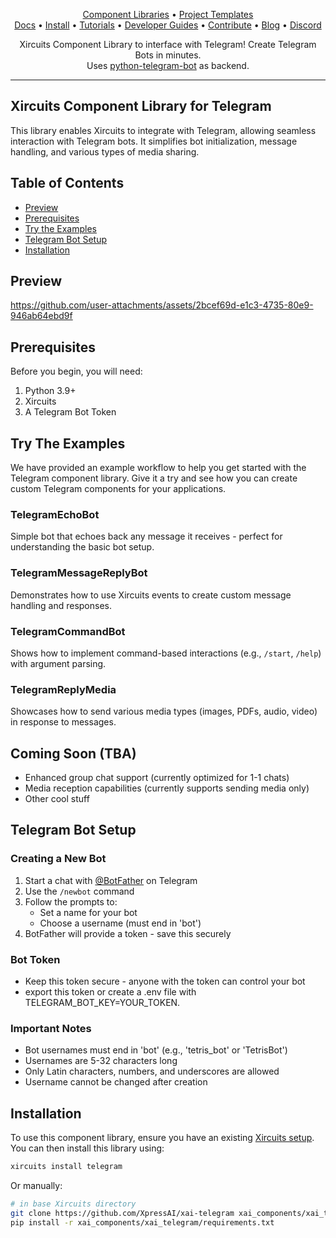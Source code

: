 <p align="center">
  <a href="https://github.com/XpressAI/xircuits/tree/master/xai_components#xircuits-component-library-list">Component Libraries</a> •
  <a href="https://github.com/XpressAI/xircuits/tree/master/project-templates#xircuits-project-templates-list">Project Templates</a>
  <br>
  <a href="https://xircuits.io/">Docs</a> •
  <a href="https://xircuits.io/docs/Installation">Install</a> •
  <a href="https://xircuits.io/docs/category/tutorials">Tutorials</a> •
  <a href="https://xircuits.io/docs/category/developer-guide">Developer Guides</a> •
  <a href="https://github.com/XpressAI/xircuits/blob/master/CONTRIBUTING.md">Contribute</a> •
  <a href="https://www.xpress.ai/blog/">Blog</a> •
  <a href="https://discord.com/invite/vgEg2ZtxCw">Discord</a>
</p>

<p align="center">Xircuits Component Library to interface with Telegram! Create Telegram Bots in minutes.</br>Uses <a href="https://github.com/python-telegram-bot/python-telegram-bot">python-telegram-bot</a> as backend.</p>

---
## Xircuits Component Library for Telegram

This library enables Xircuits to integrate with Telegram, allowing seamless interaction with Telegram bots. It simplifies bot initialization, message handling, and various types of media sharing.

## Table of Contents

- [Preview](#preview)
- [Prerequisites](#prerequisites)
- [Try the Examples](#try-the-examples)
- [Telegram Bot Setup](#telegram-bot-setup)
- [Installation](#installation)

## Preview

https://github.com/user-attachments/assets/2bcef69d-e1c3-4735-80e9-946ab64ebd9f

## Prerequisites

Before you begin, you will need:

1. Python 3.9+
2. Xircuits
3. A Telegram Bot Token


## Try The Examples

We have provided an example workflow to help you get started with the Telegram component library. Give it a try and see how you can create custom Telegram components for your applications.

### TelegramEchoBot
Simple bot that echoes back any message it receives - perfect for understanding the basic bot setup.

### TelegramMessageReplyBot
Demonstrates how to use Xircuits events to create custom message handling and responses.

### TelegramCommandBot
Shows how to implement command-based interactions (e.g., `/start`, `/help`) with argument parsing.

### TelegramReplyMedia
Showcases how to send various media types (images, PDFs, audio, video) in response to messages.

## Coming Soon (TBA)

- Enhanced group chat support (currently optimized for 1-1 chats)
- Media reception capabilities (currently supports sending media only)
- Other cool stuff

## Telegram Bot Setup

### Creating a New Bot

1. Start a chat with [@BotFather](https://t.me/botfather) on Telegram
2. Use the `/newbot` command
3. Follow the prompts to:
   - Set a name for your bot
   - Choose a username (must end in 'bot')
4. BotFather will provide a token - save this securely

### Bot Token
- Keep this token secure - anyone with the token can control your bot
- export this token or create a .env file with TELEGRAM_BOT_KEY=YOUR_TOKEN.

### Important Notes
- Bot usernames must end in 'bot' (e.g., 'tetris_bot' or 'TetrisBot')
- Usernames are 5-32 characters long
- Only Latin characters, numbers, and underscores are allowed
- Username cannot be changed after creation


## Installation

To use this component library, ensure you have an existing [Xircuits setup](https://xircuits.io/docs/main/Installation). You can then install this library using:

```bash
xircuits install telegram
```

Or manually:

```bash
# in base Xircuits directory
git clone https://github.com/XpressAI/xai-telegram xai_components/xai_telegram
pip install -r xai_components/xai_telegram/requirements.txt
```

